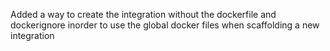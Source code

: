 Added a way to create the integration without the dockerfile and dockerignore inorder to use the global docker files when scaffolding a new integration